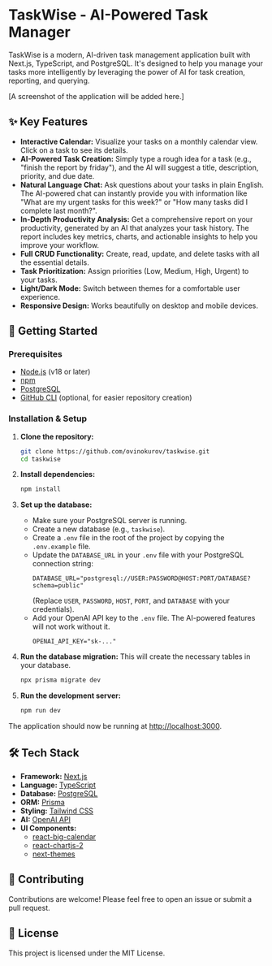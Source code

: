 # TaskWise - AI-Powered Task Manager

TaskWise is a modern, AI-driven task management application built with Next.js, TypeScript, and PostgreSQL. It's designed to help you manage your tasks more intelligently by leveraging the power of AI for task creation, reporting, and querying.

[A screenshot of the application will be added here.]

## ✨ Key Features

*   **Interactive Calendar:** Visualize your tasks on a monthly calendar view. Click on a task to see its details.
*   **AI-Powered Task Creation:** Simply type a rough idea for a task (e.g., "finish the report by friday"), and the AI will suggest a title, description, priority, and due date.
*   **Natural Language Chat:** Ask questions about your tasks in plain English. The AI-powered chat can instantly provide you with information like "What are my urgent tasks for this week?" or "How many tasks did I complete last month?".
*   **In-Depth Productivity Analysis:** Get a comprehensive report on your productivity, generated by an AI that analyzes your task history. The report includes key metrics, charts, and actionable insights to help you improve your workflow.
*   **Full CRUD Functionality:** Create, read, update, and delete tasks with all the essential details.
*   **Task Prioritization:** Assign priorities (Low, Medium, High, Urgent) to your tasks.
*   **Light/Dark Mode:** Switch between themes for a comfortable user experience.
*   **Responsive Design:** Works beautifully on desktop and mobile devices.

## 🚀 Getting Started

### Prerequisites

*   [Node.js](https://nodejs.org/en/) (v18 or later)
*   [npm](https://www.npmjs.com/)
*   [PostgreSQL](https://www.postgresql.org/download/)
*   [GitHub CLI](https://cli.github.com/) (optional, for easier repository creation)

### Installation & Setup

1.  **Clone the repository:**
    ```bash
    git clone https://github.com/ovinokurov/taskwise.git
    cd taskwise
    ```

2.  **Install dependencies:**
    ```bash
    npm install
    ```

3.  **Set up the database:**
    *   Make sure your PostgreSQL server is running.
    *   Create a new database (e.g., `taskwise`).
    *   Create a `.env` file in the root of the project by copying the `.env.example` file.
    *   Update the `DATABASE_URL` in your `.env` file with your PostgreSQL connection string:
        ```env
        DATABASE_URL="postgresql://USER:PASSWORD@HOST:PORT/DATABASE?schema=public"
        ```
        (Replace `USER`, `PASSWORD`, `HOST`, `PORT`, and `DATABASE` with your credentials).
    *   Add your OpenAI API key to the `.env` file. The AI-powered features will not work without it.
        ```env
        OPENAI_API_KEY="sk-..."
        ```

4.  **Run the database migration:**
    This will create the necessary tables in your database.
    ```bash
    npx prisma migrate dev
    ```

5.  **Run the development server:**
    ```bash
    npm run dev
    ```

The application should now be running at [http://localhost:3000](http://localhost:3000).

## 🛠️ Tech Stack

*   **Framework:** [Next.js](https://nextjs.org/)
*   **Language:** [TypeScript](https://www.typescriptlang.org/)
*   **Database:** [PostgreSQL](https://www.postgresql.org/)
*   **ORM:** [Prisma](https://www.prisma.io/)
*   **Styling:** [Tailwind CSS](https://tailwindcss.com/)
*   **AI:** [OpenAI API](https://openai.com/api/)
*   **UI Components:**
    *   [react-big-calendar](https://github.com/jquense/react-big-calendar)
    *   [react-chartjs-2](https://react-chartjs-2.js.org/)
    *   [next-themes](https://github.com/pacocoursey/next-themes)

## 🤝 Contributing

Contributions are welcome! Please feel free to open an issue or submit a pull request.

## 📄 License

This project is licensed under the MIT License.
